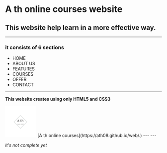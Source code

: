 # A th online courses website

## This website help learn in a more effective way.

___
### it consists of 6 sections

* HOME
* ABOUT US
* FEATURES 
* COURSES
* OFFER 
* CONTACT   
 -----

 **This website creates using only HTML5 and CSS3**
 
<img src="images/logo.png" width = "100px">
[A th online courses](https://ath08.github.io/web/.)
 ---
 ---

 *it's not complete yet*


